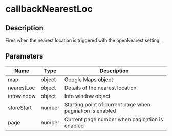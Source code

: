 # callbackNearestLoc

## Description

Fires when the nearest location is triggered with the openNearest setting.

## Parameters

| Name | Type | Description |
|---|---|---|
| map | object | Google Maps object |
| nearestLoc | object | Details of the nearest location |
| infowindow | object | Info window object |
| storeStart | number | Starting point of current page when pagination is enabled |
| page | number | Current page number when pagination is enabled |
